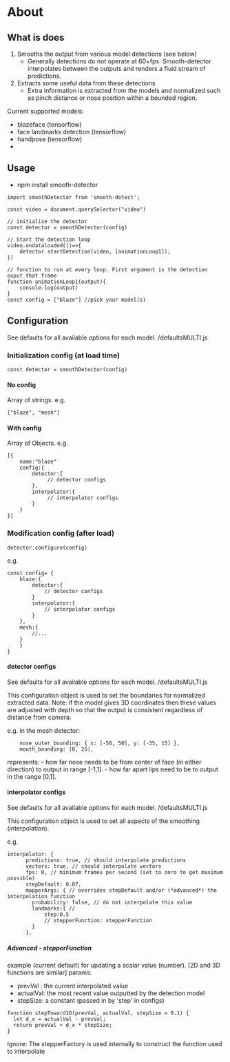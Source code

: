 # About

## What is does

1.  Smooths the output from various model detections (see below)
    - Generally detections do not operate at 60+fps. Smooth-detector interpolates between the outputs and renders a fluid stream of predictions.
2.  Extracts some useful data from these detections
    - Extra information is extracted from the models and normalized such as pinch distance or nose position within a bounded region.

Current supported models:

- blazeface (tensorflow)
- face landmarks detection (tensorflow)
- handpose (tensorflow)
-

## Usage

- npm install smooth-detector

```
import smoothDetector from 'smooth-detect';

const video = document.querySelector("video")

// initialize the detector
const detector = smoothDetector(config)

// Start the detection loop
video.ondataloaded(()=>{
    detector.startDetection(video, [animationLoop1]);
})

// function to run at every loop. First argument is the detection ouput that frame
function animationLoop1(output){
    console.log(output)
}
const config = ["blaze"] //pick your model(s)
```

## Configuration

See defaults for all available options for each model. /defaultsMULTI.js

### Initialization config (at load time)

```
const detector = smoothDetector(config)
```

#### No config

Array of strings. e.g.

```
["blaze", "mesh"]
```

#### With config

Array of Objects. e.g.

```
[{
    name:"blaze"
    config:{
        detector:{
             // detector configs
        },
        interpolator:{
             // interpolator configs
        }
    }
}]
```

### Modification config (after load)

```
detector.configure(config)
```

e.g.

```
const config= {
    blaze:{
        detector:{
            // detector configs
        }
        interpolator:{
            // interpolator configs
        }
    },
    mesh:{
        //...
    }
    }
}
```

#### detector configs

See defaults for all available options for each model. /defaultsMULTI.js

This configuration object is used to set the boundaries for normalized extracted data.
Note: if the model gives 3D coordinates then these values are adjusted with depth so that the output is consistent regardless of distance from camera.

e.g. in the mesh detector:

```
    nose_outer_bounding: { x: [-50, 50], y: [-35, 15] },
    mouth_bounding: [0, 25],
```

represents: - how far nose needs to be from center of face (in either direction) to output in range [-1,1]. - how far apart lips need to be to output in the range [0,1].

#### interpolator configs

See defaults for all available options for each model. /defaultsMULTI.js

This configuration object is used to set all aspects of the smoothing (interpolation).

e.g.

```
interpolator: {
      predictions: true, // should interpolate predictions
      vectors: true, // should interpolate vectors
      fps: 0, // minimum frames per second (set to zero to get maximum possible)
      stepDefault: 0.07,
      mapperArgs: { // overrides stepDefault and/or (*advanced*) the interpolation function
        probability: false, // do not interpolate this value
        landmarks:{ //
            step:0.5
            // stepperFunction: stepperFunction
        }
      },
```

##### Advanced - stepperFunction

example (current default) for updating a scalar value (number). [2D and 3D functions are similar]
params:

- prevVal : the current interpolated value
- actualVal: the most recent value outputted by the detection model
- stepSize: a constant (passed in by 'step' in configs)

```
function stepToward1D(prevVal, actualVal, stepSize = 0.1) {
  let d_x = actualVal - prevVal;
  return prevVal + d_x * stepSize;
}
```

Ignore: The stepperFactory is used internally to construct the function used to interpolate
